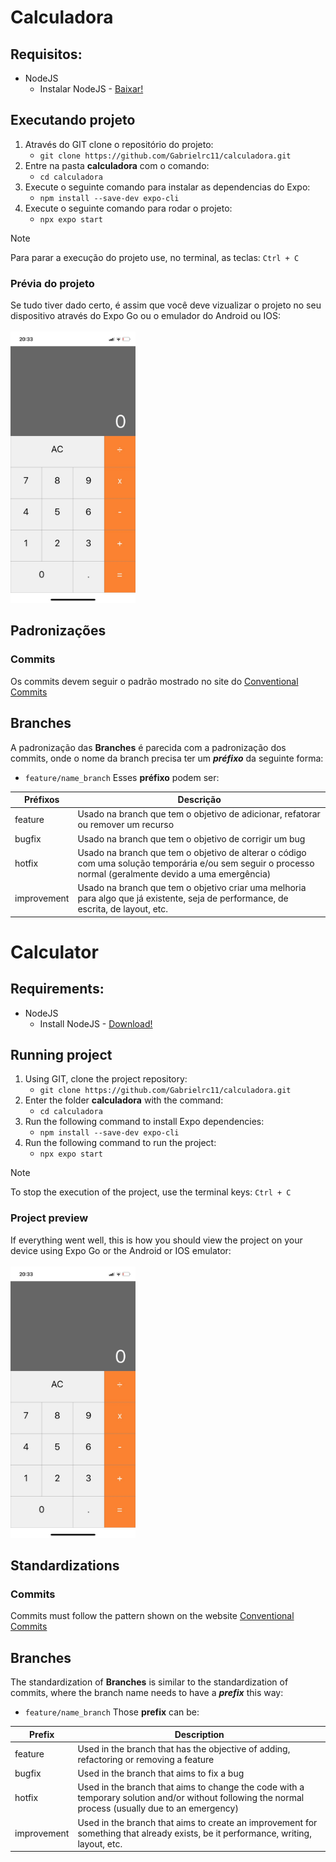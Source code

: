 # Calculadora

## Requisitos:
- NodeJS
  - Instalar NodeJS - <a href="https://nodejs.org/dist/v20.12.2/node-v20.12.2-x64.msi">Baixar!</a>

## Executando projeto
1. Através do GIT clone o repositório do projeto:
    - ```git clone https://github.com/Gabrielrc11/calculadora.git```
2. Entre na pasta **calculadora** com o comando:
    - ```cd calculadora```
3. Execute o seguinte comando para instalar as dependencias do Expo:
    - ```npm install --save-dev expo-cli```
4. Execute o seguinte comando para rodar o projeto:
    - ```npx expo start```
> [!NOTE]
> Para parar a execução do projeto use, no terminal, as teclas: ```Ctrl + C```

### Prévia do projeto
Se tudo tiver dado certo, é assim que você deve vizualizar o projeto no seu dispositivo através do Expo Go ou o emulador do Android ou IOS:
<br><br>
<img src="Application.jpeg" alt="Application" width="200"/>

## Padronizações
### Commits
Os commits devem seguir o padrão mostrado no site do <a href="https://www.conventionalcommits.org/pt-br/v1.0.0/" target="_blank">Conventional Commits</a>

## Branches
A padronização das **Branches** é parecida com a padronização dos commits, onde o nome da branch precisa ter um ***préfixo*** da seguinte forma:
 - ```feature/name_branch```
Esses **préfixo** podem ser:

| Préfixos  | Descrição |
| ------------- | ------------- |
| feature | Usado na branch que tem o objetivo de adicionar, refatorar ou remover um recurso  |
| bugfix  | Usado na branch que tem o objetivo de corrigir um bug  |
| hotfix  | Usado na branch que tem o objetivo de alterar o código com uma solução temporária e/ou sem seguir o processo normal (geralmente devido a uma emergência)  |
| improvement  | Usado na branch que tem o objetivo criar uma melhoria para algo que já existente, seja de performance, de escrita, de layout, etc. |



# Calculator

## Requirements:
- NodeJS
  - Install NodeJS - <a href="https://nodejs.org/dist/v20.12.2/node-v20.12.2-x64.msi">Download!</a>

## Running project
1. Using GIT, clone the project repository:
    - ```git clone https://github.com/Gabrielrc11/calculadora.git```
2. Enter the folder **calculadora** with the command:
    - ```cd calculadora```
3. Run the following command to install Expo dependencies:
    - ```npm install --save-dev expo-cli```
4. Run the following command to run the project:
    - ```npx expo start```
> [!NOTE]
> To stop the execution of the project, use the terminal keys: ```Ctrl + C```

### Project preview
If everything went well, this is how you should view the project on your device using Expo Go or the Android or IOS emulator:
<br><br>
<img src="Application.jpeg" alt="Application" width="200"/>

## Standardizations
### Commits
Commits must follow the pattern shown on the website <a href="https://www.conventionalcommits.org/pt-br/v1.0.0/" target="_blank">Conventional Commits</a>

## Branches
The standardization of **Branches** is similar to the standardization of commits, where the branch name needs to have a ***prefix*** this way:
 - ```feature/name_branch```
Those **prefix** can be:

| Prefix  | Description |
| ------------- | ------------- |
| feature | Used in the branch that has the objective of adding, refactoring or removing a feature  |
| bugfix  | Used in the branch that aims to fix a bug  |
| hotfix  | Used in the branch that aims to change the code with a temporary solution and/or without following the normal process (usually due to an emergency)  |
| improvement  | Used in the branch that aims to create an improvement for something that already exists, be it performance, writing, layout, etc. |
